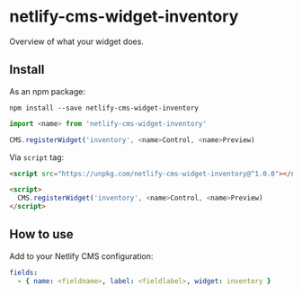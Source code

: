 # netlify-cms-widget-inventory

Overview of what your widget does.

## Install

As an npm package:

```shell
npm install --save netlify-cms-widget-inventory
```

```js
import <name> from 'netlify-cms-widget-inventory'

CMS.registerWidget('inventory', <name>Control, <name>Preview)
```

Via `script` tag:

```html
<script src="https://unpkg.com/netlify-cms-widget-inventory@^1.0.0"></script>

<script>
  CMS.registerWidget('inventory', <name>Control, <name>Preview)
</script>
```

## How to use

Add to your Netlify CMS configuration:

```yaml
fields:
  - { name: <fieldname>, label: <fieldlabel>, widget: inventory }
```
